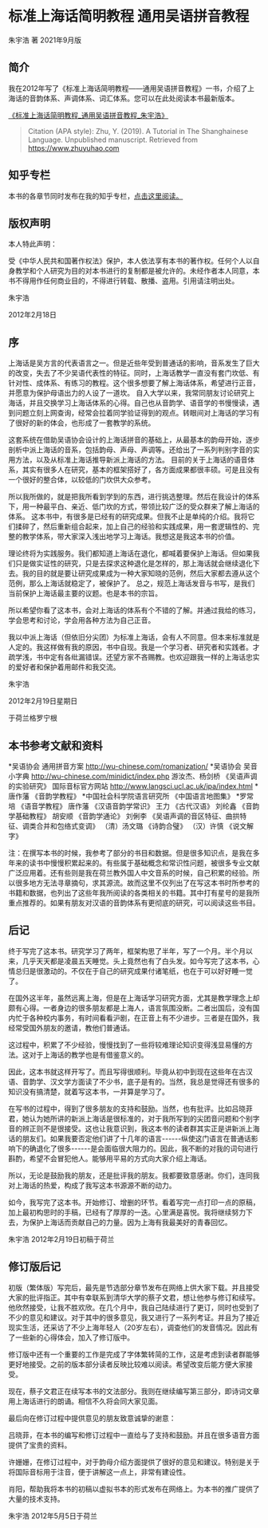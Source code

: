 # 标准上海话简明教程 通用吴语拼音教程

朱宇浩 著
2021年9月版

## 简介

我在2012年写了《标准上海话简明教程——通用吴语拼音教程》一书，介绍了上海话的音韵体系、声调体系、词汇体系。您可以在此处阅读本书最新版本。

[《标准上海话简明教程_通用吴语拼音教程_朱宇浩》](标准上海话简明教程_通用吴语拼音教程_朱宇浩.pdf)

> Citation (APA style): Zhu, Y. (2019). A Tutorial in The Shanghainese Language. Unpublished manuscript. Retrieved from https://www.zhuyuhao.com

## 知乎专栏

本书的各章节同时发布在我的知乎专栏，[点击这里阅读。](https://www.zhihu.com/column/c_1621352649865043968)

## 版权声明

本人特此声明：

受《中华人民共和国著作权法》保护，本人依法享有本书的著作权。任何个人以自身教学和个人研究为目的对本书进行的复制都是被允许的。未经作者本人同意，本书不得用作任何商业目的，不得进行转载、散播、盗用。引用请注明出处。

朱宇浩

2012年2月18日

## 序

上海话是吴方言的代表语言之一。但是近些年受到普通话的影响，音系发生了巨大的改变，失去了不少吴语代表性的特征。同时，上海话教学一直没有套门坎低、有针对性、成体系、有练习的教程。这个很多想要了解上海话体系，希望进行正音，并愿意为保护母语出力的人设了一道坎。
自入大学以来，我常同朋友讨论研究上海话，并且交换学习上海话体系的心得。自己也从音韵学、语音学的书慢慢读，遇到问题立刻上网查询，经常会拉着同学验证得到的观点。转眼间对上海话的学习有了很好的新的体会，也形成了一套教学的系统。

这套系统在借助吴语协会设计的上海话拼音的基础上，从最基本的韵母开始，逐步剖析中派上海话的音系，包括韵母、声母、声调等。还给出了一系列判别字音的实用方法，以及从标准上海话推导新派上海话的方法。
目前的关于上海话的语音体系，其实有很多人在研究，基本的框架搭好了，各方面成果都很丰硕。可是且没有一个很好的整合体，以较低的门坎供大众参考。

所以我所做的，就是把我所看到学到的东西，进行挑选整理。然后在我设计的体系下，用一种最平白、亲近、低门坎的方式，带领比较广泛的受众群来了解上海话的体系。
这本书中，有很多是已经有的研究成果。但我不止是单纯的介绍。我将它们揉碎了，然后重新组合起来，加上自己的经验和实践成果，用一套逻辑性的、完整的教学体系，带大家深入浅出地学习上海话。我想这是我这本书的价值。

理论终将为实践服务。我们都知道上海话在退化，都喊着要保护上海话。但如果我们只是做实证性的研究，只是去探求这种退化是怎样的，那上海话就会继续退化下去。我的目的就是要让研究成果成为一种大家知晓的范例，然后大家都去遵从这个范例，那么上海话就稳定了，被保护了。
总之，规范上海话发音与书写，是我们当前保护上海话最主要的议题。也是本书的宗旨。

所以希望你看了这本书，会对上海话的体系有个不错的了解。并通过我给的练习，学会思考和讨论，学会用各种方法为自己正音。

我以中派上海话（但依旧分尖团）为标准上海话，会有人不同意。但本来标准就是人定的。我这样做有我的原因，书中自现。我是一个学习者、研究者和实践者。才疏学浅，书中定有各纰漏错误。还望方家不吝赐教。也欢迎跟我一样的上海话忠实的爱好者和保护着用邮件和我交流。

朱宇浩

2012年2月19日星期日

于荷兰格罗宁根

## 本书参考文献和资料

*吴语协会 通用拼音方案 http://wu-chinese.com/romanization/
*吴语协会 吴音小字典 http://wu-chinese.com/minidict/index.php
游汝杰、杨剑桥 《吴语声调的实验研究》
国际音标官方网站 http://www.langsci.ucl.ac.uk/ipa/index.html
*唐作藩 《音韵学教程》
*中国社会科学院语言研究所 《中国语言地图集》
*罗常培 《语音学教程》
唐作藩 《汉语音韵学常识》
王力 《古代汉语》
刘纶鑫 《音韵学基础教程》
胡安顺 《音韵学通论》
刘俐李 《吴语声调的音区特征、曲拱特征、调类合并和包络式变调》
（清）汤文璐 《诗韵合璧》
（汉）许慎 《说文解字》

注：在撰写本书的时候，我参考了部分的书目和数据。但是很多知识点，是我在多年来的读书中慢慢积累起来的。有些属于基础概念和常识性问题，被很多专业文献广泛应用着。还有些则是我在荷兰教外国人中文音系的时候，自己积累的经验。所以很多地方无法寻章摘句，求其源流。故而这里不仅列出了在写这本书时所参考的书籍和数据，也列出了这些年我所阅读的各类相关的书籍。其中打有星号的是我所重点推荐的。如果有朋友对汉语的音韵体系有更彻底的研究，可以阅读这些书目。

## 后记

终于写完了这本书。研究学习了两年，框架构思了半年，写了一个月。半个月以来，几乎天天都是凌晨五天睡觉。头上竟然也有了白头发。如今写完了这本书，心情总归是很激动的。不仅在于自己的研究成果付诸笔纸，也在于可以好好睡一觉了。

在国外这半年，虽然远离上海，但是在上海话学习研究方面，尤其是教学理念上却颇有心得。一者身边的很多朋友都是上海人，语言氛围没断。二者出国后，没有国内忙于各种校内事务，有时间看看沪剧，在正音上有不少进步。三者是在国外，我经常受国外朋友的邀请，教他们普通话。

这过程中，积累了不少经验，慢慢找到了一些将较难理论知识变得浅显易懂的方法。这对于上海话的教学也是有借鉴意义的。

因此，这本书就这样开写了。而且写得很顺利。毕竟从初中到现在这些年在古汉语、音韵学、汉文学方面读了不少书，底子是有的。当然，我总是觉得还有很多的知识没有搞清楚，就着写这本书，一并算是学习了。

在写书的过程中，得到了很多朋友的支持和鼓励。当然，也有批评。比如吕晓菲君，她认为她所讲的新派上海话是很标准的，对于我所写到的尖团音问题和个别字音的辨正则不是很接受。这也让我意识到，我这本书的读者群其实正是讲新派上海话的朋友们。如果我要否定他们讲了十几年的语言------纵使这门语言在普通话影响下的确退化了很多------是会面临很大阻力的。因此，我不断的对我的词句进行斟酌，希望不会冒犯他人。能够用平易的方式向大家介绍上海话。

所以，无论是鼓励我的朋友，还是批评我的朋友。我都要致意感谢。你们，连同我对上海话的热爱，构成了我写这本书源源不断的动力。

如今，我写完了这本书。开始修订、增删的环节。看着写完一点打印一点的原稿，加上最初构思时的手稿，已经有了厚厚的一迭。心里满是喜悦。我将继续努力下去，为保护上海话而贡献自己的力量。因为上海有我最美好的青春回忆。

朱宇浩
2012年2月19日初稿于荷兰

## 修订版后记

初版（繁体版）写完后，最先是节选部分章节发布在网络上供大家下载。并且接受大家的批评指正。其中有幸联系到清华大学的蔡子文君，想让他参与修订和续写。他欣然接受，让我不胜欢欣。在几个月中，我自己陆续进行了更订，同时也受到了不少的意见和建议。对于其中的很多意见，我又进行了一系列考证。并且为了接近现实生活，还采访了不少上海年轻人（20岁左右），调查他们的发音情况。因此有了一些新的心得体会，加入了修订版中。

修订版中还有一个重要的工作是完成了字体繁转简的工作，这是考虑到读者群能够更好地接受。之前的版本部分读者反映比较难以阅读。希望改变后能方便大家接受。

现在，蔡子文君正在续写本书的文法部分。我则在继续编写第三部分，即诗词文章用上海话进行的朗诵。相信不久将会同大家见面。

最后向在修订过程中提供意见的朋友致意诚挚的谢意：

吕晓菲，在本书的编写和修订过程中一直给与了支持和鼓励。并且在很多语音方面提供了宝贵的资料。

许姗姗，在修订过程中，对于韵母介绍方面提供了很好的意见和建议。特别是关于将国际音标用于注音，便于讲解这一点上，非常有建设性。

肖阳，帮助我将本书的初稿以虚拟书本的形式发布在网络上。为本书的推广提供了大量的技术支持。

朱宇浩
2012年5月5日于荷兰
